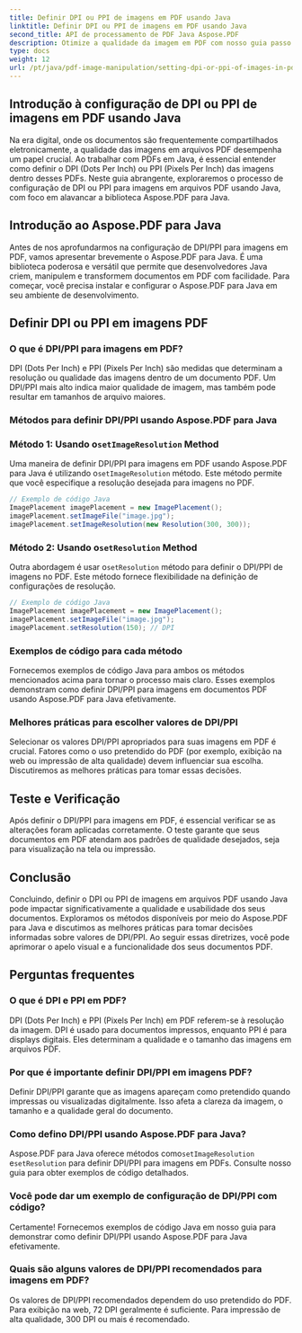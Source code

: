 ```yaml
---
title: Definir DPI ou PPI de imagens em PDF usando Java
linktitle: Definir DPI ou PPI de imagens em PDF usando Java
second_title: API de processamento de PDF Java Aspose.PDF
description: Otimize a qualidade da imagem em PDF com nosso guia passo a passo sobre como configurar DPI/PPI em PDF usando Java. Aprenda como aprimorar seus documentos para impressão e exibição digital.
type: docs
weight: 12
url: /pt/java/pdf-image-manipulation/setting-dpi-or-ppi-of-images-in-pdf-using-java/
---
```


## Introdução à configuração de DPI ou PPI de imagens em PDF usando Java

Na era digital, onde os documentos são frequentemente compartilhados eletronicamente, a qualidade das imagens em arquivos PDF desempenha um papel crucial. Ao trabalhar com PDFs em Java, é essencial entender como definir o DPI (Dots Per Inch) ou PPI (Pixels Per Inch) das imagens dentro desses PDFs. Neste guia abrangente, exploraremos o processo de configuração de DPI ou PPI para imagens em arquivos PDF usando Java, com foco em alavancar a biblioteca Aspose.PDF para Java.

## Introdução ao Aspose.PDF para Java

Antes de nos aprofundarmos na configuração de DPI/PPI para imagens em PDF, vamos apresentar brevemente o Aspose.PDF para Java. É uma biblioteca poderosa e versátil que permite que desenvolvedores Java criem, manipulem e transformem documentos em PDF com facilidade. Para começar, você precisa instalar e configurar o Aspose.PDF para Java em seu ambiente de desenvolvimento.

## Definir DPI ou PPI em imagens PDF

### O que é DPI/PPI para imagens em PDF?

DPI (Dots Per Inch) e PPI (Pixels Per Inch) são medidas que determinam a resolução ou qualidade das imagens dentro de um documento PDF. Um DPI/PPI mais alto indica maior qualidade de imagem, mas também pode resultar em tamanhos de arquivo maiores.

### Métodos para definir DPI/PPI usando Aspose.PDF para Java

###  Método 1: Usando o`setImageResolution` Method

 Uma maneira de definir DPI/PPI para imagens em PDF usando Aspose.PDF para Java é utilizando o`setImageResolution` método. Este método permite que você especifique a resolução desejada para imagens no PDF.

```java
// Exemplo de código Java
ImagePlacement imagePlacement = new ImagePlacement();
imagePlacement.setImageFile("image.jpg");
imagePlacement.setImageResolution(new Resolution(300, 300));
```

###  Método 2: Usando o`setResolution` Method

 Outra abordagem é usar o`setResolution` método para definir o DPI/PPI de imagens no PDF. Este método fornece flexibilidade na definição de configurações de resolução.

```java
// Exemplo de código Java
ImagePlacement imagePlacement = new ImagePlacement();
imagePlacement.setImageFile("image.jpg");
imagePlacement.setResolution(150); // DPI
```

### Exemplos de código para cada método

Fornecemos exemplos de código Java para ambos os métodos mencionados acima para tornar o processo mais claro. Esses exemplos demonstram como definir DPI/PPI para imagens em documentos PDF usando Aspose.PDF para Java efetivamente.

### Melhores práticas para escolher valores de DPI/PPI

Selecionar os valores DPI/PPI apropriados para suas imagens em PDF é crucial. Fatores como o uso pretendido do PDF (por exemplo, exibição na web ou impressão de alta qualidade) devem influenciar sua escolha. Discutiremos as melhores práticas para tomar essas decisões.

## Teste e Verificação

Após definir o DPI/PPI para imagens em PDF, é essencial verificar se as alterações foram aplicadas corretamente. O teste garante que seus documentos em PDF atendam aos padrões de qualidade desejados, seja para visualização na tela ou impressão.

## Conclusão

Concluindo, definir o DPI ou PPI de imagens em arquivos PDF usando Java pode impactar significativamente a qualidade e usabilidade dos seus documentos. Exploramos os métodos disponíveis por meio do Aspose.PDF para Java e discutimos as melhores práticas para tomar decisões informadas sobre valores de DPI/PPI. Ao seguir essas diretrizes, você pode aprimorar o apelo visual e a funcionalidade dos seus documentos PDF.

## Perguntas frequentes

### O que é DPI e PPI em PDF?

DPI (Dots Per Inch) e PPI (Pixels Per Inch) em PDF referem-se à resolução da imagem. DPI é usado para documentos impressos, enquanto PPI é para displays digitais. Eles determinam a qualidade e o tamanho das imagens em arquivos PDF.

### Por que é importante definir DPI/PPI em imagens PDF?

Definir DPI/PPI garante que as imagens apareçam como pretendido quando impressas ou visualizadas digitalmente. Isso afeta a clareza da imagem, o tamanho e a qualidade geral do documento.

### Como defino DPI/PPI usando Aspose.PDF para Java?

 Aspose.PDF para Java oferece métodos como`setImageResolution` e`setResolution` para definir DPI/PPI para imagens em PDFs. Consulte nosso guia para obter exemplos de código detalhados.

### Você pode dar um exemplo de configuração de DPI/PPI com código?

Certamente! Fornecemos exemplos de código Java em nosso guia para demonstrar como definir DPI/PPI usando Aspose.PDF para Java efetivamente.

### Quais são alguns valores de DPI/PPI recomendados para imagens em PDF?

Os valores de DPI/PPI recomendados dependem do uso pretendido do PDF. Para exibição na web, 72 DPI geralmente é suficiente. Para impressão de alta qualidade, 300 DPI ou mais é recomendado.